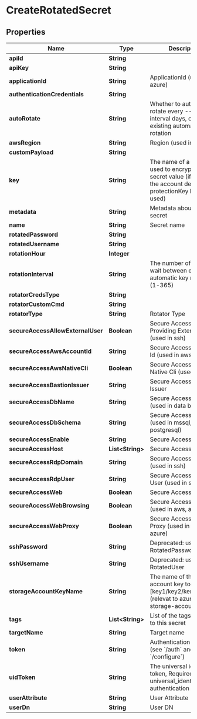 

# CreateRotatedSecret

## Properties

Name | Type | Description | Notes
------------ | ------------- | ------------- | -------------
**apiId** | **String** |  |  [optional]
**apiKey** | **String** |  |  [optional]
**applicationId** | **String** | ApplicationId (used in azure) |  [optional]
**authenticationCredentials** | **String** |  |  [optional]
**autoRotate** | **String** | Whether to automatically rotate every --rotation-interval days, or disable existing automatic rotation |  [optional]
**awsRegion** | **String** | Region (used in aws) |  [optional]
**customPayload** | **String** |  |  [optional]
**key** | **String** | The name of a key that used to encrypt the secret value (if empty, the account default protectionKey key will be used) |  [optional]
**metadata** | **String** | Metadata about the secret |  [optional]
**name** | **String** | Secret name | 
**rotatedPassword** | **String** |  |  [optional]
**rotatedUsername** | **String** |  |  [optional]
**rotationHour** | **Integer** |  |  [optional]
**rotationInterval** | **String** | The number of days to wait between every automatic key rotation (1-365) |  [optional]
**rotatorCredsType** | **String** |  |  [optional]
**rotatorCustomCmd** | **String** |  |  [optional]
**rotatorType** | **String** | Rotator Type | 
**secureAccessAllowExternalUser** | **Boolean** | Secure Access Allow Providing External User (used in ssh) |  [optional]
**secureAccessAwsAccountId** | **String** | Secure Access Account Id (used in aws) |  [optional]
**secureAccessAwsNativeCli** | **Boolean** | Secure Access Aws Native Cli (used in aws) |  [optional]
**secureAccessBastionIssuer** | **String** | Secure Access Bastion Issuer |  [optional]
**secureAccessDbName** | **String** | Secure Access DB Name (used in data bases) |  [optional]
**secureAccessDbSchema** | **String** | Secure Access Schema (used in mssql, postgresql) |  [optional]
**secureAccessEnable** | **String** | Secure Access Enabled |  [optional]
**secureAccessHost** | **List&lt;String&gt;** | Secure Access Host |  [optional]
**secureAccessRdpDomain** | **String** | Secure Access Domain (used in ssh) |  [optional]
**secureAccessRdpUser** | **String** | Secure Access Override User (used in ssh) |  [optional]
**secureAccessWeb** | **Boolean** | Secure Access Web |  [optional]
**secureAccessWebBrowsing** | **Boolean** | Secure Access Isolated (used in aws, azure) |  [optional]
**secureAccessWebProxy** | **Boolean** | Secure Access Web Proxy (used in aws, azure) |  [optional]
**sshPassword** | **String** | Deprecated: use RotatedPassword |  [optional]
**sshUsername** | **String** | Deprecated: use RotatedUser |  [optional]
**storageAccountKeyName** | **String** | The name of the storage account key to rotate [key1/key2/kerb1/kerb2] (relevat to azure-storage-account) |  [optional]
**tags** | **List&lt;String&gt;** | List of the tags attached to this secret |  [optional]
**targetName** | **String** | Target name | 
**token** | **String** | Authentication token (see &#x60;/auth&#x60; and &#x60;/configure&#x60;) |  [optional]
**uidToken** | **String** | The universal identity token, Required only for universal_identity authentication |  [optional]
**userAttribute** | **String** | User Attribute |  [optional]
**userDn** | **String** | User DN |  [optional]



